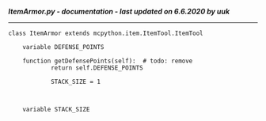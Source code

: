 ***ItemArmor.py - documentation - last updated on 6.6.2020 by uuk***
___

    class ItemArmor extends mcpython.item.ItemTool.ItemTool

        variable DEFENSE_POINTS

        function getDefensePoints(self):  # todo: remove
                return self.DEFENSE_POINTS
                
                STACK_SIZE = 1
                
                

        variable STACK_SIZE